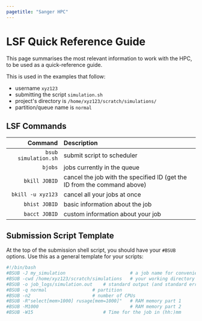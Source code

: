 ```yaml
---
pagetitle: "Sanger HPC"
---
```


# LSF Quick Reference Guide

This page summarises the most relevant information to work with the HPC, to be used as a quick-reference guide.

This is used in the examples that follow:

- username `xyz123`
- submitting the script `simulation.sh`
- project's directory is `/home/xyz123/scratch/simulations/`
- partition/queue name is `normal`


## LSF Commands

| Command | Description |
| -: | :- |
| `bsub simulation.sh` | submit script to scheduler |
| `bjobs` | jobs currently in the queue |
| `bkill JOBID` | cancel the job with the specified ID (get the ID from the command above) |
| `bkill -u xyz123` | cancel all your jobs at once |
| `bhist JOBID` | basic information about the job |
| `bacct JOBID` | custom information about your job |


## Submission Script Template

At the top of the submission shell script, you should have your `#BSUB` options.
Use this as a general template for your scripts:

```bash
#!/bin/bash
#BSUB -J my_simulation                        # a job name for convenience
#BSUB -cwd /home/xyz123/scratch/simulations   # your working directory
#BSUB -o job_logs/simulation.out    # standard output (and standard error if omitting -e) will be saved in this file
#BSUB -q normal                 # partition
#BSUB -n2                       # number of CPUs
#BSUB -R"select[mem>1000] rusage[mem=1000]"   # RAM memory part 1
#BSUB -M1000                                  # RAM memory part 2 
#BSUB -W15                          # Time for the job in (hh:)mm
```
